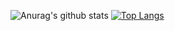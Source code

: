 <!--
**dogyeong/dogyeong** is a ✨ _special_ ✨ repository because its `README.md` (this file) appears on your GitHub profile.

Here are some ideas to get you started:

- 🔭 I’m currently working on ...
- 🌱 I’m currently learning ...
- 👯 I’m looking to collaborate on ...
- 🤔 I’m looking for help with ...
- 💬 Ask me about ...
- 📫 How to reach me: ...
- 😄 Pronouns: ...
- ⚡ Fun fact: ...
-->

![Anurag's github stats](https://github-readme-stats.vercel.app/api?username=thdwlsgus0&theme=tokyonight&show_icons=true) 
[![Top Langs](https://github-readme-stats.vercel.app/api/top-langs/?username=thdwlsgus0&layout=compact&theme=tokyonight)](https://github.com/anuraghazra/github-readme-stats)
